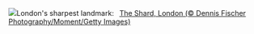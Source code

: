 ![](https://www.bing.com/th?id=OHR.ShardLondon2025_EN-GB0574444826_UHD.jpg&w=1000)London's sharpest landmark:&nbsp;&ensp;[The Shard, London (© Dennis Fischer Photography/Moment/Getty Images)](https://www.bing.com/th?id=OHR.ShardLondon2025_EN-GB0574444826_UHD.jpg)
<br><br/>
